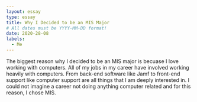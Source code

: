 ```yaml
---
layout: essay
type: essay
title: Why I Decided to be an MIS Major
# All dates must be YYYY-MM-DD format!
date: 2020-28-08
labels:
  - Me
---
```


The biggest reason why I decided to be an MIS major is becuase I love working with computers. All of my jobs in my career have involved working heavily with computers. From back-end software like Jamf to front-end support like computer support are all things that I am deeply interested in. I could not imagine a career not doing anything computer related and for this reason, I chose MIS. 
